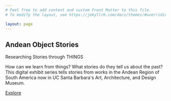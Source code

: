 ```yaml
---
# Feel free to add content and custom Front Matter to this file.
# To modify the layout, see https://jekyllrb.com/docs/themes/#overriding-theme-defaults

layout: page
---
```


<section class="hero d-flex flex-column justify-content-center align-items-center text-center py-5">
  <div class="hero-bg"></div>
  <div class="hero-content container px-4 px-lg-5">
    <h1 class="hero-title mb-2">Andean Object Stories</h1>
    <p class="hero-subtitle text-muted mb-4">Researching Stories through THINGS</p>
    <p class="hero-intro mx-auto mb-5" style="max-width: 720px;">
      How can we learn from things? What stories do they tell us about the past? This digital exhibit series tells stories from works in the Andean Region of South America now in UC Santa Barbara's Art, Architecture, and Design Museum. 
    </p>
    <div class="d-flex flex-column flex-md-row justify-content-center gap-3">
      <a href="{{ '/khipu' | relative_url }}" class="btn btn-light btn-lg px-4 fw-bold">Explore</a>
    </div>
  </div>
</section>
